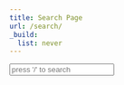 ```yaml
---
title: Search Page
url: /search/
_build:
  list: never
---
```


<script type="text/javascript" src="search.js"></script>
<div class="search-box">
 <input class="input" id="searchInput" type="text" placeholder="press '/' to search">
 <div id="searchResult">
  <!-- the search result will appear here -->
 </div>
</div>
